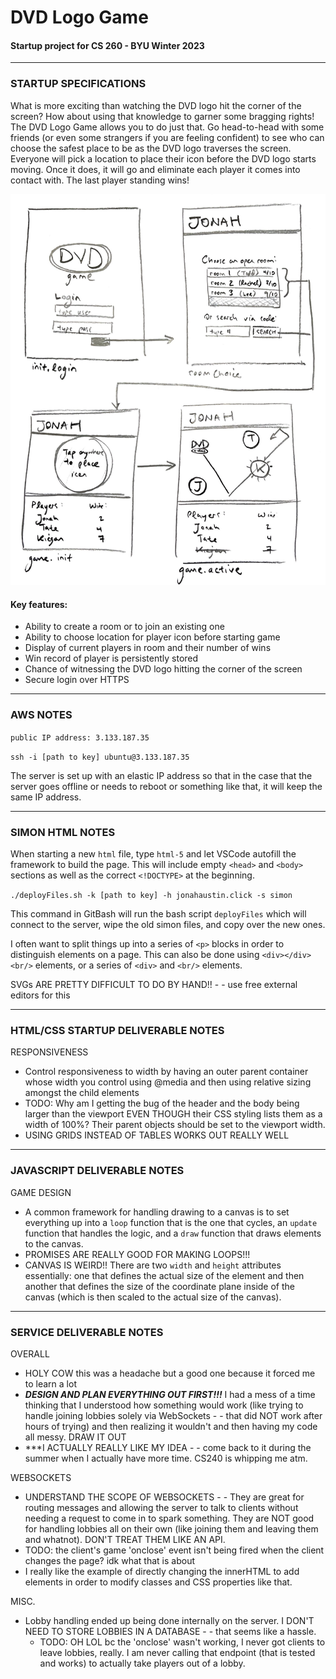 # DVD Logo Game

#### Startup project for CS 260 - BYU Winter 2023

---

### STARTUP SPECIFICATIONS

What is more exciting than watching the DVD logo hit the corner of the screen? How about using that knowledge to garner some bragging rights! The DVD Logo Game allows you to do just that. Go head-to-head with some friends (or even some strangers if you are feeling confident) to see who can choose the safest place to be as the DVD logo traverses the screen. Everyone will pick a location to place their icon before the DVD logo starts moving. Once it does, it will go and eliminate each player it comes into contact with. The last player standing wins!

![Rough sketch of different screens of application](/images/specification/rough%20sketch.jpg)

#### Key features:
 - Ability to create a room or to join an existing one
 - Ability to choose location for player icon before starting game
 - Display of current players in room and their number of wins
 - Win record of player is persistently stored
 - Chance of witnessing the DVD logo hitting the corner of the screen
 - Secure login over HTTPS

---

### AWS NOTES

`public IP address: 3.133.187.35`

`ssh -i [path to key] ubuntu@3.133.187.35`

The server is set up with an elastic IP address so that in the case that the server goes offline or needs to reboot or something like that, it will keep the same IP address.

---

### SIMON HTML NOTES

When starting a new `html` file, type `html-5` and let VSCode autofill the framework to build the page. This will include empty `<head>` and `<body>` sections as well as the correct `<!DOCTYPE>` at the beginning.

`./deployFiles.sh -k [path to key] -h jonahaustin.click -s simon`

This command in GitBash will run the bash script `deployFiles` which will connect to the server, wipe the old simon files, and copy over the new ones.
 
I often want to split things up into a series of `<p>` blocks in order to distinguish elements on a page. This can also be done using `<div></div> <br/>` elements, or a series of `<div>` and `<br/>` elements.
 
SVGs ARE PRETTY DIFFICULT TO DO BY HAND!! - - use free external editors for this


---

### HTML/CSS STARTUP DELIVERABLE NOTES

RESPONSIVENESS
 - Control responsiveness to width by having an outer parent container whose width you control using @media and then using relative sizing amongst the child elements
 - TODO: Why am I getting the bug of the header and the body being larger than the viewport EVEN THOUGH their CSS styling lists them as a width of 100%? Their parent objects should be set to the viewport width.
 - USING GRIDS INSTEAD OF TABLES WORKS OUT REALLY WELL

---

### JAVASCRIPT DELIVERABLE NOTES

GAME DESIGN
 - A common framework for handling drawing to a canvas is to set everything up into a `loop` function that is the one that cycles, an `update` function that handles the logic, and a `draw` function that draws elements to the canvas.
 - PROMISES ARE REALLY GOOD FOR MAKING LOOPS!!!
 - CANVAS IS WEIRD!! There are two `width` and `height` attributes essentially: one that defines the actual size of the element and then another that defines the size of the coordinate plane inside of the canvas (which is then scaled to the actual size of the canvas).

---

### SERVICE DELIVERABLE NOTES

OVERALL
 - HOLY COW this was a headache but a good one because it forced me to learn a lot
 - ***DESIGN AND PLAN EVERYTHING OUT FIRST!!!*** I had a mess of a time thinking that I understood how something would work (like trying to handle joining lobbies solely via WebSockets - - that did NOT work after hours of trying) and then realizing it wouldn't and then having my code all messy. DRAW IT OUT
 - ***I ACTUALLY REALLY LIKE MY IDEA - - come back to it during the summer when I actually have more time. CS240 is whipping me atm.
 
WEBSOCKETS
 - UNDERSTAND THE SCOPE OF WEBSOCKETS - - They are great for routing messages and allowing the server to talk to clients without needing a request to come in to spark something. They are NOT good for handling lobbies all on their own (like joining them and leaving them and whatnot). DON'T TREAT THEM LIKE AN API.
 - TODO: the client's game 'onclose' event isn't being fired when the client changes the page? idk what that is about
 - I really like the example of directly changing the innerHTML to add elements in order to modify classes and CSS properties like that.

MISC.
 - Lobby handling ended up being done internally on the server. I DON'T NEED TO STORE LOBBIES IN A DATABASE - - that seems like a hassle.
   - TODO: OH LOL bc the 'onclose' wasn't working, I never got clients to leave lobbies, really. I am never calling that endpoint (that is tested and works) to actually take players out of a lobby.
